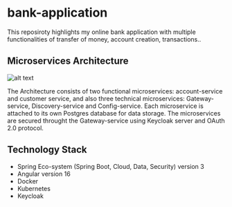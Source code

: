 # bank-application
This reposiroty highlights my online bank application with multiple functionalities of transfer of money, account creation, transactions..

## Microservices Architecture 

![alt text](http://url/to/img.png)

The Architecture consists of two functional microservices: account-service and customer service, and also three technical microservices: Gateway-service, Discovery-service and Config-service. Each microservice is attached to its own Postgres database for data storage. The microservices are secured throught the Gateway-service using Keycloak server and OAuth 2.0 protocol.

## Technology Stack
- Spring Eco-system (Spring Boot, Cloud, Data, Security) version 3
- Angular version 16
- Docker
- Kubernetes
- Keycloak
